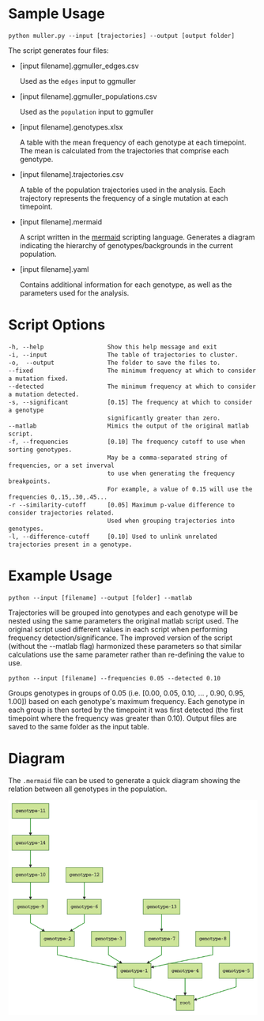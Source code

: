 # Sample Usage

```
python muller.py --input [trajectories] --output [output folder]
```

The script generates four files:
- [input filename].ggmuller_edges.csv

	Used as the `edges` input to ggmuller

- [input filename].ggmuller_populations.csv

	Used as the `population` input to ggmuller

- [input filename].genotypes.xlsx

	A table with the mean frequency of each genotype at each timepoint. The mean is calculated from the trajectories that comprise each genotype.

- [input filename].trajectories.csv

	A table of the population trajectories used in the analysis. Each trajectory represents the frequency of a single mutation at each timepoint.

- [input filename].mermaid

	A script written in the [mermaid](https://mermaidjs.github.io) scripting language. Generates a diagram indicating the hierarchy of genotypes/backgrounds in the current population.

- [input filename].yaml

	Contains additional information for each genotype, as well as the parameters used for the analysis.

# Script Options
	-h, --help                  Show this help message and exit
	-i, --input                 The table of trajectories to cluster.
	-o,  --output               The folder to save the files to.
	--fixed                     The minimum frequency at which to consider a mutation fixed.
	--detected                  The minimum frequency at which to consider a mutation detected.
	-s, --significant           [0.15] The frequency at which to consider a genotype 
	                            significantly greater than zero.
	--matlab                    Mimics the output of the original matlab script.
	-f, --frequencies           [0.10] The frequency cutoff to use when sorting genotypes. 
	                            May be a comma-separated string of frequencies, or a set inverval 
	                            to use when generating the frequency breakpoints. 
	                            For example, a value of 0.15 will use the frequencies 0,.15,.30,.45...
	-r --similarity-cutoff      [0.05] Maximum p-value difference to consider trajectories related. 
	                            Used when grouping trajectories into genotypes.
	-l, --difference-cutoff     [0.10] Used to unlink unrelated trajectories present in a genotype.

# Example Usage
```
python --input [filename] --output [folder] --matlab
```
Trajectories will be grouped into genotypes and each genotype will be nested using the same parameters the original matlab script used. The original script used different values in each script when performing frequency detection/significance. The improved version of the script (without the --matlab flag) harmonized these parameters so that similar calculations use the same parameter rather than re-defining the value to use.
```
python --input [filename] --frequencies 0.05 --detected 0.10
```
Groups genotypes in groups of 0.05 (i.e. [0.00, 0.05, 0.10, ... , 0.90, 0.95, 1.00]) based on each genotype's maximum frequency. Each genotype in each group is then sorted by the timepoint it was first detected (the first timepoint where the frequency was greater than 0.10). Output files are saved to the same folder as the input table.

# Diagram

The `.mermaid` file can be used to generate a quick diagram showing the relation between all genotypes in the population.

![diagram](./data/sample_mermaid_diagram.png)


